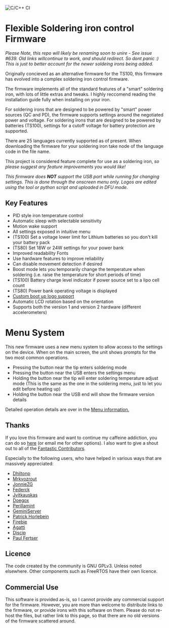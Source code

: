 ![C/C++ CI](https://github.com/Ralim/ts100/workflows/C/C++%20CI/badge.svg)

# Flexible Soldering iron control Firmware

*Please Note, this repo will likely be renaming soon to unire - See issue #639. Old links willcontinue to work, and should redirect. So dont panic :) This is just to better account for the newer soldeing irons being added.*

Originally concieved as an alternative firmware for the TS100, this firmware has evolved into a complex soldering iron control firmware.

The firmware implements all of the standard features of a "smart" soldering iron, with lots of little extras and tweaks.
I highly reccomend reading the installation guide fully when installing on your iron.

For soldering irons that are designed to be powered by "smart" power sources (QC and PD), the firmware supports settings around the negotiated power and voltage.
For soldering irons that are designed to be powered by batteries (TS100), settings for a cutoff voltage for battery protection are supported.

There are 25 languages currently supported as of present. When downloading the firmware for your soldering iron take node of the language code in the file name.

This project is considered feature complete for use as a soldering iron, *so please suggest any feature improvements you would like!*

*This firmware does **NOT** support the USB port while running for changing settings. This is done through the onscreen menu only. Logos are edited using the tool or python script and uploaded in DFU mode.*

## Key Features

* PID style iron temperature control
* Automatic sleep with selectable sensitivity
* Motion wake support
* All settings exposed in intuitive menu
* (TS100) Set a voltage lower limit for Lithium batteries so you don't kill your battery pack
* (TS80) Set 18W or 24W settings for your power bank
* Improved readability Fonts
* Use hardware features to improve reliability
* Can disable movement detection if desired
* Boost mode lets you temporarily change the temperature when soldering (i.e. raise the temperature for short periods of time)
* (TS100) Battery charge level indicator if power source set to a lipo cell count
* (TS80) Power bank operating voltage is displayed
* [Custom boot up logo support](Documentation/upgrading.md)
* Automatic LCD rotation based on the orientation
* Supports both the version 1 and version 2 hardware (different accelerometers)

# Menu System

This new firmware uses a new menu system to allow access to the settings on the device.
When on the main screen, the unit shows prompts for the two most common operations.

* Pressing the button near the tip enters soldering mode
* Pressing the button near the USB enters the settings menu
* Holding the button near the tip will enter soldering temperature adjust mode (This is the same as the one in the soldering menu, just to let you edit before heating up)
* Holding the button near the USB end will show the firmware version details

Detailed operation details are over in the [Menu information.](Documentation/menu.md)

## Thanks

If you love this firmware and want to continue my caffeine addiction, you can do so [here](https://paypal.me/RalimTek) (or email me for other options).
I also want to give a shout out to all of the [Fantastic Contributors](https://github.com/Ralim/ts100/graphs/contributors).

Especially to the following users, who have helped in various ways that are massively appreciated:

* [Dhiltonp](https://github.com/dhiltonp)
* [Mrkvozrout](https://github.com/Mrkvozrout)
* [JonnieZG](https://github.com/jonnieZG)
* [Federck](https://github.com/federck)
* [Jvitkauskas](https://github.com/jvitkauskas)
* [Doegox](https://github.com/doegox)
* [Perillamint](https://github.com/perillamint)
* [GeminiServer](https://github.com/GeminiServer)
* [Patrick Horlebein](https://github.com/PixelPirate)
* [Firebie](https://github.com/Firebie)
* [Agatti](https://github.com/agatti)
* [Discip](https://github.com/discip)
* [Paul Fertser](https://github.com/paulfertser)
## Licence

The code created by the community is GNU GPLv3. Unless noted elsewhere.
Other components such as FreeRTOS have their own licence.

## Commercial Use

This software is provided as-is, so I cannot provide any commercial support for the firmware. However, you are more than welcome to distribute links to the firmware, or provide irons with this software on them.
Please do not re-host the files, but rather link to this page, so that there are no old versions of the firmware scattered around.

